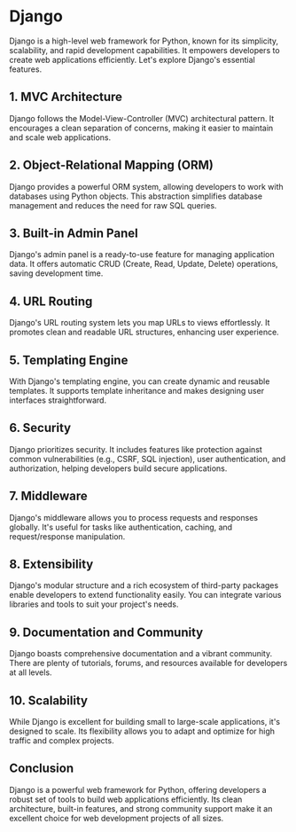 # Django

Django is a high-level web framework for Python, known for its simplicity, scalability, and rapid development capabilities. It empowers developers to create web applications efficiently. Let's explore Django's essential features.

## 1\. MVC Architecture

Django follows the Model-View-Controller (MVC) architectural pattern. It encourages a clean separation of concerns, making it easier to maintain and scale web applications.

## 2\. Object-Relational Mapping (ORM)

Django provides a powerful ORM system, allowing developers to work with databases using Python objects. This abstraction simplifies database management and reduces the need for raw SQL queries.

## 3\. Built-in Admin Panel

Django's admin panel is a ready-to-use feature for managing application data. It offers automatic CRUD (Create, Read, Update, Delete) operations, saving development time.

## 4\. URL Routing

Django's URL routing system lets you map URLs to views effortlessly. It promotes clean and readable URL structures, enhancing user experience.

## 5\. Templating Engine

With Django's templating engine, you can create dynamic and reusable templates. It supports template inheritance and makes designing user interfaces straightforward.

## 6\. Security

Django prioritizes security. It includes features like protection against common vulnerabilities (e.g., CSRF, SQL injection), user authentication, and authorization, helping developers build secure applications.

## 7\. Middleware

Django's middleware allows you to process requests and responses globally. It's useful for tasks like authentication, caching, and request/response manipulation.

## 8\. Extensibility

Django's modular structure and a rich ecosystem of third-party packages enable developers to extend functionality easily. You can integrate various libraries and tools to suit your project's needs.

## 9\. Documentation and Community

Django boasts comprehensive documentation and a vibrant community. There are plenty of tutorials, forums, and resources available for developers at all levels.

## 10\. Scalability

While Django is excellent for building small to large-scale applications, it's designed to scale. Its flexibility allows you to adapt and optimize for high traffic and complex projects.

## Conclusion

Django is a powerful web framework for Python, offering developers a robust set of tools to build web applications efficiently. Its clean architecture, built-in features, and strong community support make it an excellent choice for web development projects of all sizes.